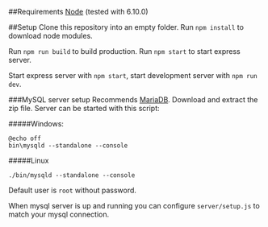 ##Requirements
[Node](https://nodejs.org/en/) (tested with 6.10.0)

##Setup
Clone this repository into an empty folder. Run ``npm install`` to download node modules. 

Run ``npm run build`` to build production. Run ``npm start`` to start express server.

Start express server with ``npm start``, start development server with ``npm run dev``. 

###MySQL server setup
Recommends [MariaDB](https://downloads.mariadb.org/). Download and extract the zip file. Server can be started with this script: 

#####Windows:
```
@echo off
bin\mysqld --standalone --console
```
#####Linux
```
./bin/mysqld --standalone --console
```
Default user is ``root`` without password.

When mysql server is up and running you can configure ``server/setup.js`` to match your mysql connection.